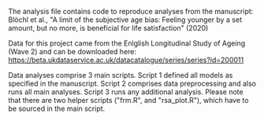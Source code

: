 The analysis file contains code to reproduce analyses from the manuscript: 
Blöchl et al., "A limit of the subjective age bias: Feeling younger by a set amount, but no more, is beneficial for life satisfaction" (2020)

Data for this project came from the Enlglish Longitudinal Study of Ageing (Wave 2) and 
can be downloaded here: https://beta.ukdataservice.ac.uk/datacatalogue/series/series?id=200011

Data analyses comprise 3 main scripts. Script 1 defined all models as specified in the 
manuscript. Script 2 comprises data preprocessing and also runs all main analyses. 
Script 3 runs any additional analysis. 
Please note that there are two helper scripts ("frm.R", and "rsa_plot.R"), which have to be sourced in the main script. 




